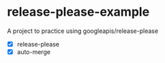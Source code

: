# release-please-example

A project to practice using googleapis/release-please

- [x] release-please
- [x] auto-merge
